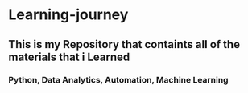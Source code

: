 # Learning-journey

## This is my Repository that containts all of the materials that i Learned

### Python, Data Analytics, Automation, Machine Learning